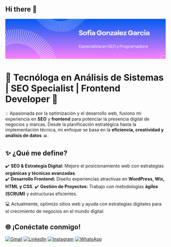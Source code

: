 ## Hi there 👋
![Error!](img/banner.png)

# 🚀 Tecnóloga en Análisis de Sistemas | SEO Specialist | Frontend Developer 🎯  

💡 Apasionada por la optimización y el desarrollo web, fusiono mi experiencia en **SEO** y **frontend** para potenciar la presencia digital de negocios y marcas. Desde la planificación estratégica hasta la implementación técnica, mi enfoque se basa en la **eficiencia, creatividad y análisis de datos** 📊.  

## ✨ ¿Qué me define?  
✔️ **SEO & Estrategia Digital:** Mejoro el posicionamiento web con estrategias **orgánicas y técnicas avanzadas**.  
✔️ **Desarrollo Frontend:** Diseño experiencias atractivas en **WordPress, Wix, HTML y CSS**.
✔️ **Gestión de Proyectos:** Trabajo con metodologías **ágiles (SCRUM)** y estructuras eficientes.  

💻 Actualmente, optimizo sitios web y ayuda con estrategias digitales para el crecimiento de negocios en el mundo digital.  

## 🌐 ¡Conéctate conmigo!  

[![Gmail](https://img.shields.io/badge/Gmail-D14836?style=for-the-badge&logo=gmail&logoColor=white)](mailto:sofygonzalez1012@gmail.com)
[![LinkedIn](https://img.shields.io/badge/LinkedIn-0077B5?style=for-the-badge&logo=linkedin&logoColor=white)](https://www.linkedin.com/in/sofia-gonzalez-63b192244/)
[![Instagram](https://img.shields.io/badge/Instagram-E4405F?style=for-the-badge&logo=instagram&logoColor=white)](https://www.instagram.com/sofia_gonzalezg10/)
[![WhatsApp](https://img.shields.io/badge/WhatsApp-25D366?style=for-the-badge&logo=whatsapp&logoColor=white)](https://wa.me/573001234567)

